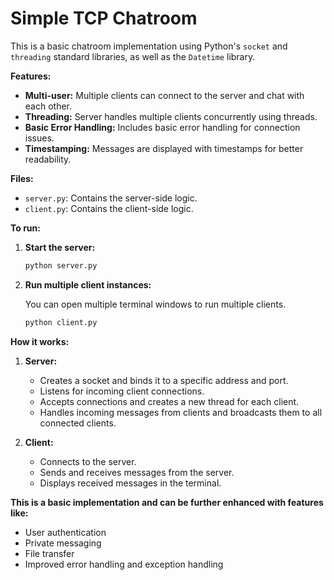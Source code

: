 # Simple TCP Chatroom

This is a basic chatroom implementation using Python's `socket` and `threading` standard libraries, as well as the `Datetime` library.

**Features:**

* **Multi-user:** Multiple clients can connect to the server and chat with each other.
* **Threading:** Server handles multiple clients concurrently using threads.
* **Basic Error Handling:** Includes basic error handling for connection issues.
* **Timestamping:** Messages are displayed with timestamps for better readability.

**Files:**

* `server.py`: Contains the server-side logic.
* `client.py`: Contains the client-side logic.

**To run:**

1. **Start the server:**
   ```bash
   python server.py

2. **Run multiple client instances:**

   You can open multiple terminal windows to run multiple clients.

    ```bash
    python client.py
    
**How it works:**

1. **Server:**
     * Creates a socket and binds it to a specific address and port.
     * Listens for incoming client connections.
     * Accepts connections and creates a new thread for each client.
     * Handles incoming messages from clients and broadcasts them to all connected clients.
          
2. **Client:**
     * Connects to the server.
     * Sends and receives messages from the server.
     * Displays received messages in the terminal.

**This is a basic implementation and can be further enhanced with features like:**

 * User authentication
 * Private messaging
 * File transfer
 * Improved error handling and exception handling
